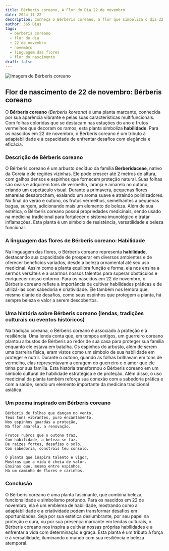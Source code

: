 ```yaml
---
title: Bérberis coreano, A Flor do Dia 22 de novembro
date: 2024-11-22
description: Conheça o Bérberis coreano, a flor que simboliza o dia 22 de novembro e seu significado 'Habilidade'. Explore a beleza e o simbolismo desta flor encantadora.
author: 365 Dias
tags:
  - bérberis coreano
  - flor do dia
  - 22 de novembro
  - novembro
  - linguagem das flores
  - flor do nascimento
draft: false
---
```


![Imagem de Bérberis coreano](https://cdn.pixabay.com/photo/2023/06/01/07/04/flowers-8032934_1280.jpg#center)


## Flor de nascimento de 22 de novembro: Bérberis coreano

O **Bérberis coreano** (_Berberis koreana_) é uma planta marcante, conhecida por sua aparência vibrante e pelas suas características multifuncionais. Com folhas coloridas que se destacam nas estações do ano e frutos vermelhos que decoram os ramos, esta planta simboliza **habilidade**. Para os nascidos em 22 de novembro, o Bérberis coreano é um tributo à adaptabilidade e à capacidade de enfrentar desafios com elegância e eficácia.

### Descrição de Bérberis coreano

O Bérberis coreano é um arbusto decíduo da família **Berberidaceae**, nativo da Coreia e de regiões vizinhas. Ele pode crescer até 2 metros de altura, com galhos densos e espinhos que fornecem proteção natural. Suas folhas são ovais e adquirem tons de vermelho, laranja e amarelo no outono, criando um espetáculo visual. Durante a primavera, pequenas flores amarelas desabrocham, exalando um aroma suave e atraindo polinizadores. No final do verão e outono, os frutos vermelhos, semelhantes a pequenas bagas, surgem, adicionando mais um elemento de beleza. Além de sua estética, o Bérberis coreano possui propriedades medicinais, sendo usado na medicina tradicional para fortalecer o sistema imunológico e tratar inflamações. Esta planta é um símbolo de resistência, versatilidade e beleza funcional.

### A linguagem das flores de Bérberis coreano: Habilidade

Na linguagem das flores, o Bérberis coreano representa **habilidade**, destacando sua capacidade de prosperar em diversos ambientes e de oferecer benefícios variados, desde a beleza ornamental até seu uso medicinal. Assim como a planta equilibra função e forma, ela nos ensina a sermos versáteis e a usarmos nossos talentos para superar obstáculos e enriquecer nosso entorno. Para os nascidos em 22 de novembro, o Bérberis coreano reflete a importância de cultivar habilidades práticas e de utilizá-las com sabedoria e criatividade. Ele também nos lembra que, mesmo diante de desafios, como seus espinhos que protegem a planta, há sempre beleza e valor a serem descobertos.

### Uma história sobre Bérberis coreano (lendas, tradições culturais ou eventos históricos)

Na tradição coreana, o Bérberis coreano é associado à proteção e à resiliência. Uma lenda conta que, em tempos antigos, um guerreiro coreano plantou arbustos de Bérberis ao redor de sua casa para proteger sua família enquanto ele estava em batalha. Os espinhos do arbusto, além de serem uma barreira física, eram vistos como um símbolo de sua habilidade em proteger e nutrir. Durante o outono, quando as folhas brilhavam em tons de vermelho, elas representavam a coragem do guerreiro e o amor que ele tinha por sua família. Esta história transformou o Bérberis coreano em um símbolo cultural de habilidade estratégica e de proteção. Além disso, o uso medicinal da planta também reforça sua conexão com a sabedoria prática e com a saúde, sendo um elemento importante da medicina tradicional asiática.

### Um poema inspirado em Bérberis coreano

```
Bérberis de folhas que dançam no vento,  
Teus tons vibrantes, puro encantamento.  
Nos espinhos guardas a proteção,  
Na flor amarela, a renovação.  

Frutos rubros que o outono traz,  
Com habilidade, a beleza se faz.  
De raízes fortes, desafias o solo,  
Com sabedoria, constróis teu consolo.  

Ó planta que inspira talento e vigor,  
Mostras que a vida é cheia de valor.  
Ensinas que, mesmo entre espinhos,  
Há um caminho de flores e carinhos.  
```

### Conclusão

O Bérberis coreano é uma planta fascinante, que combina beleza, funcionalidade e simbolismo profundo. Para os nascidos em 22 de novembro, ela é um emblema de habilidade, mostrando como a adaptabilidade e a criatividade podem transformar desafios em oportunidades. Seja por sua estética deslumbrante, por seu papel na proteção e cura, ou por sua presença marcante em lendas culturais, o Bérberis coreano nos inspira a cultivar nossas próprias habilidades e a enfrentar a vida com determinação e graça. Esta planta é um tributo à força e à versatilidade, iluminando o mundo com sua resiliência e beleza atemporal.